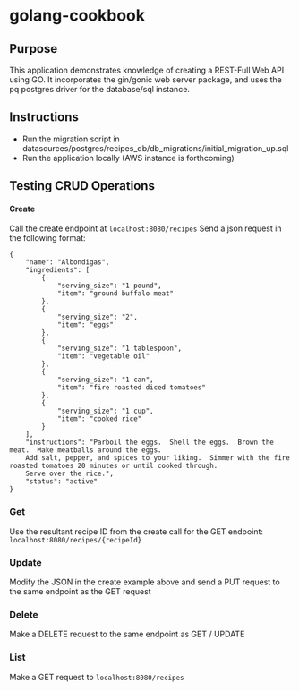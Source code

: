 # golang-cookbook

## Purpose
This application demonstrates knowledge of creating a REST-Full Web API using GO.  It incorporates the gin/gonic web server package, and uses the pq postgres driver for the database/sql instance.

## Instructions
- Run the migration script in datasources/postgres/recipes_db/db_migrations/initial_migration_up.sql
- Run the application locally (AWS instance is forthcoming)

## Testing CRUD Operations

#### Create
Call the create endpoint at `localhost:8080/recipes`
Send a json request in the following format:
```
{
    "name": "Albondigas",
    "ingredients": [
        {
            "serving_size": "1 pound",
            "item": "ground buffalo meat"
        },
        {
            "serving_size": "2",
            "item": "eggs"
        },
        {
            "serving_size": "1 tablespoon",
            "item": "vegetable oil"
        },
        {
            "serving_size": "1 can",
            "item": "fire roasted diced tomatoes"
        },
        {
            "serving_size": "1 cup",
            "item": "cooked rice"
        }
    ],
    "instructions": "Parboil the eggs.  Shell the eggs.  Brown the meat.  Make meatballs around the eggs.  
    Add salt, pepper, and spices to your liking.  Simmer with the fire roasted tomatoes 20 minutes or until cooked through.  
    Serve over the rice.",
    "status": "active"
}
```

### Get
Use the resultant recipe ID from the create call for the GET endpoint: `localhost:8080/recipes/{recipeId}`

### Update
Modify the JSON in the create example above and send a PUT request to the same endpoint as the GET request

### Delete 
Make a DELETE request to the same endpoint as GET / UPDATE

### List
Make a GET request to `localhost:8080/recipes`
